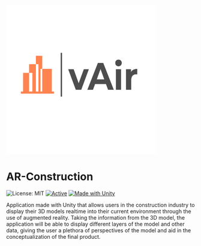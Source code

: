 <img src="https://github.com/KevinT02/AR-Construction/blob/main/logo.png" width="400" height="400">


# AR-Construction
 ![License: MIT](https://img.shields.io/badge/License-MIT-blue.svg) [![Active](http://img.shields.io/badge/Status-Active-green.svg)](https://tterb.github.io) [![Made with Unity](https://img.shields.io/badge/Made%20with-Unity-57b9d3.svg?style=flat&logo=unity)](https://unity3d.com)
 

Application made with Unity that allows users in the construction industry to display their 3D models realtime into their current environment through the use of augmented reality. Taking the information from the 3D model, the application will be able to display different layers of the model and other data, giving the user a plethora of perspectives of the model and aid in the conceptualization of the final product. 


